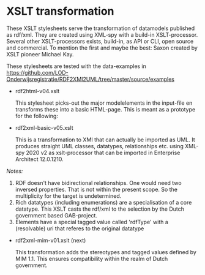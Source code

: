 # XSLT transformation

These XSLT stylesheets  serve the transformation of datamodels published as rdf/xml. They are created  using XML-spy with a build-in XSLT-processor. Several other XSLT-processors exists, build-in, as API or CLI, open source and commercial. To mention the first and maybe the best: Saxon created by XSLT pioneer Michael Kay. 

These stylesheets are tested with the data-examples in https://github.com/LOD-Onderwijsregistratie/RDF2XMI2UML/tree/master/source/examples

* rdf2html-v04.xslt  

   This stylesheet picks-out the major modelelements in the input-file en transforms these into a basic HTML-page. This is meant as a prototype for the following:

* rdf2xml-basic-v05.xslt

   This is a transformation to XMI that can actually be imported as UML. It produces straight UML classes, datatypes, relationships etc.  using XML-spy 2020 v2 as xslt-processor that can be imported in Enterprise Architect 12.0.1210.

*Notes:* 
1. RDF doesn't have bidirectional relationships. One would need two inversed properties. That is not within the present scope. So the multiplicity for the target is undetermined.
2. Rich datatypes (including enumerations) are a specialisation of a core datatype. This XSLT casts the rdf/xml to the selection by the Dutch government based GAB-project.
3. Elements have a special tagged value called 'rdfType' with a (resolvable) uri that referes to the original datatype
                
* rdf2xml-mim-v01.xslt (next)

   This transformation adds the stereotypes and tagged values defined by MIM 1.1. This ensures compatibility within the realm of Dutch government. 



